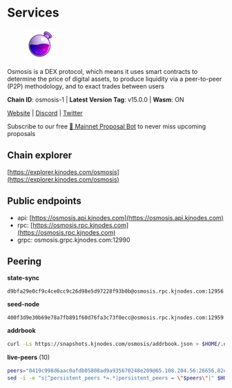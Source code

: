 # Services

<figure><img src="https://raw.githubusercontent.com/kj89/cosmos-images/main/logos/osmosis.png" alt=""><figcaption></figcaption></figure>

Osmosis is a DEX protocol, which means it uses smart contracts  to determine the price of digital assets, to produce liquidity  via a peer-to-peer (P2P) methodology, and to exact trades between users

**Chain ID**: osmosis-1 | **Latest Version Tag**: v15.0.0 | **Wasm**: ON

[Website](https://osmosis.zone) | [Discord](https://discord.gg/osmosis) | [Twitter](https://twitter.com/osmosiszone)



Subscribe to our free [🤖 Mainnet Proposal Bot](https://t.me/kjnodes_proposal_bot) to never miss upcoming proposals


## Chain explorer
[https://explorer.kjnodes.com/osmosis](https://explorer.kjnodes.com/osmosis)

## Public endpoints

* api: [https://osmosis.api.kjnodes.com](https://osmosis.api.kjnodes.com)
* rpc: [https://osmosis.rpc.kjnodes.com](https://osmosis.rpc.kjnodes.com)
* grpc: osmosis.grpc.kjnodes.com:12990

## Peering

**state-sync**

```text
d9bfa29e0cf9c4ce0cc9c26d98e5d97228f93b0b@osmosis.rpc.kjnodes.com:12956
```

**seed-node**

```text
400f3d9e30b69e78a7fb891f60d76fa3c73f0ecc@osmosis.rpc.kjnodes.com:12959
```

**addrbook**
```bash
curl -Ls https://snapshots.kjnodes.com/osmosis/addrbook.json > $HOME/.osmosisd/config/addrbook.json
```

**live-peers** (10)
```bash
peers="0419c998d6aac0afdb05808ad9a935670248e209@65.108.204.56:26656,82e224c9640048a6513c589e904c0d903bb99f32@74.118.140.23:26656,29ecd1a65ce2c244ca90a1d190b3b8e58eed1ada@51.81.106.237:26656,b69e57cd6f796ac5d6efb1a834163365c37cbfa8@78.46.69.29:26656,f95d9634ad68b8f0ac80ce308adb71d8c119ada5@141.98.219.104:26656,6cbb7b7bddf723a28925fae2c19eb7be41ef687c@34.71.161.134:26656,a50c8dcd0e83032b5e29d5c5beef6e54ddafb508@35.83.253.164:26656,ac2fbcb5de633d136a942c28c3049e3edbc6e69a@85.239.233.61:2000,e39039de5575f01b4ec5267452626e40ac822f19@65.108.101.44:26656,d9bfa29e0cf9c4ce0cc9c26d98e5d97228f93b0b@65.109.88.38:12956"
sed -i -e "s|^persistent_peers *=.*|persistent_peers = \"$peers\"|" $HOME/.osmosisd/config/config.toml
```
